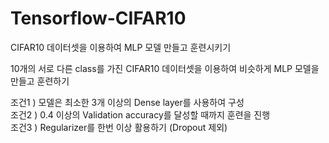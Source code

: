 # Tensorflow-CIFAR10

CIFAR10 데이터셋을 이용하여 MLP 모델 만들고 훈련시키기<br>

10개의 서로 다른 class를 가진 CIFAR10 데이터셋을 이용하여 비슷하게 MLP 모델을 만들고 훈련하기 <br>

조건1 ) 모델은 최소한 3개 이상의 Dense layer를 사용하여 구성<br>
조건2 ) 0.4 이상의 Validation accuracy를 달성할 때까지 훈련을 진행<br>
조건3 ) Regularizer를 한번 이상 활용하기 (Dropout 제외)
